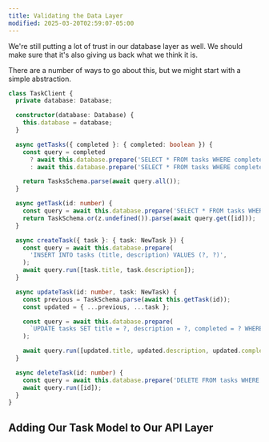 ```yaml
---
title: Validating the Data Layer
modified: 2025-03-20T02:59:07-05:00
---
```


We're still putting a lot of trust in our database layer as well. We should make sure that it's also giving us back what we think it is.

There are a number of ways to go about this, but we might start with a simple abstraction.

```ts
class TaskClient {
  private database: Database;

  constructor(database: Database) {
    this.database = database;
  }

  async getTasks({ completed }: { completed: boolean }) {
    const query = completed
      ? await this.database.prepare('SELECT * FROM tasks WHERE completed = 1')
      : await this.database.prepare('SELECT * FROM tasks WHERE completed = 0');

    return TasksSchema.parse(await query.all());
  }

  async getTask(id: number) {
    const query = await this.database.prepare('SELECT * FROM tasks WHERE id = ?');
    return TaskSchema.or(z.undefined()).parse(await query.get([id]));
  }

  async createTask({ task }: { task: NewTask }) {
    const query = await this.database.prepare(
      'INSERT INTO tasks (title, description) VALUES (?, ?)',
    );
    await query.run([task.title, task.description]);
  }

  async updateTask(id: number, task: NewTask) {
    const previous = TaskSchema.parse(await this.getTask(id));
    const updated = { ...previous, ...task };

    const query = await this.database.prepare(
      `UPDATE tasks SET title = ?, description = ?, completed = ? WHERE id = ?`,
    );

    await query.run([updated.title, updated.description, updated.completed, id]);
  }

  async deleteTask(id: number) {
    const query = await this.database.prepare('DELETE FROM tasks WHERE id = ?');
    await query.run([id]);
  }
}
```

## Adding Our Task Model to Our API Layer
